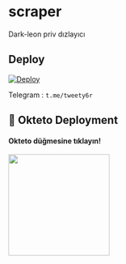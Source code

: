 # scraper
Dark-leon priv dızlayıcı

## Deploy ##
[![Deploy](https://www.herokucdn.com/deploy/button.svg)](https://heroku.com/deploy?template=https://github.com/KatreiMatem0/scraper)


Telegram : ```t.me/tweety6r```

## 🚀 Okteto Deployment

<h4>Okteto düğmesine tıklayın!</h4>
<a href="https://cloud.okteto.com/deploy?repository=https://github.com/Dark-leon/scraper"><img src="https://img.shields.io/badge/Deploy%20To%20Okteto-informational?style=for-the-badge&logo=Okteto" width="200""/></a>
 


